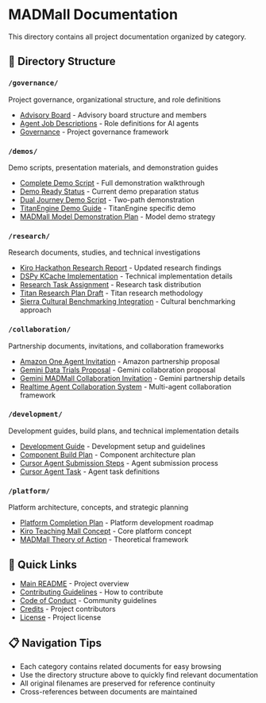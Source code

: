 # MADMall Documentation

This directory contains all project documentation organized by category.

## 📁 Directory Structure

### `/governance/`
Project governance, organizational structure, and role definitions
- [Advisory Board](governance/ADVISORY_BOARD.md) - Advisory board structure and members
- [Agent Job Descriptions](governance/AGENT_JOB_DESCRIPTIONS.md) - Role definitions for AI agents
- [Governance](governance/GOVERNANCE.md) - Project governance framework

### `/demos/`
Demo scripts, presentation materials, and demonstration guides
- [Complete Demo Script](demos/COMPLETE_DEMO_SCRIPT.md) - Full demonstration walkthrough
- [Demo Ready Status](demos/DEMO_READY_STATUS.md) - Current demo preparation status
- [Dual Journey Demo Script](demos/DUAL_JOURNEY_DEMO_SCRIPT.md) - Two-path demonstration
- [TitanEngine Demo Guide](demos/TITANENGINE_DEMO_GUIDE.md) - TitanEngine specific demo
- [MADMall Model Demonstration Plan](demos/MADMALL_MODEL_DEMONSTRATION_PLAN.md) - Model demo strategy

### `/research/`
Research documents, studies, and technical investigations
- [Kiro Hackathon Research Report](research/Kiro%20Hackathon%20Updated%20Research%20Report%20—%20MADMall%20(Kiro%20Hackathon).md) - Updated research findings
- [DSPy KCache Implementation](research/DSPY_KCACHE_IMPLEMENTATION.md) - Technical implementation details
- [Research Task Assignment](research/RESEARCH_TASK_ASSIGNMENT.md) - Research task distribution
- [Titan Research Plan Draft](research/TITAN_RESEARCH_PLAN_DRAFT.md) - Titan research methodology
- [Sierra Cultural Benchmarking Integration](research/SIERRA_CULTURAL_BENCHMARKING_INTEGRATION.md) - Cultural benchmarking approach

### `/collaboration/`
Partnership documents, invitations, and collaboration frameworks
- [Amazon One Agent Invitation](collaboration/AMAZON_ONE_AGENT_INVITATION.md) - Amazon partnership proposal
- [Gemini Data Trials Proposal](collaboration/GEMINI_DATA_TRIALS_PROPOSAL.md) - Gemini collaboration proposal
- [Gemini MADMall Collaboration Invitation](collaboration/GEMINI_MADMALL_COLLABORATION_INVITATION.md) - Gemini partnership details
- [Realtime Agent Collaboration System](collaboration/REALTIME_AGENT_COLLABORATION_SYSTEM.md) - Multi-agent collaboration framework

### `/development/`
Development guides, build plans, and technical implementation details
- [Development Guide](development/DEVELOPMENT.md) - Development setup and guidelines
- [Component Build Plan](development/COMPONENT_BUILD_PLAN.md) - Component architecture plan
- [Cursor Agent Submission Steps](development/CURSOR_AGENT_SUBMISSION_STEPS.md) - Agent submission process
- [Cursor Agent Task](development/CURSOR_AGENT_TASK.md) - Agent task definitions

### `/platform/`
Platform architecture, concepts, and strategic planning
- [Platform Completion Plan](platform/PLATFORM_COMPLETION_PLAN.md) - Platform development roadmap
- [Kiro Teaching Mall Concept](platform/KIRO_TEACHING_MALL_CONCEPT.md) - Core platform concept
- [MADMall Theory of Action](platform/MADMALL_THEORY_OF_ACTION.md) - Theoretical framework

## 🔗 Quick Links

- [Main README](../README.md) - Project overview
- [Contributing Guidelines](../CONTRIBUTING.md) - How to contribute
- [Code of Conduct](../CODE_OF_CONDUCT.md) - Community guidelines
- [Credits](../CREDITS.md) - Project contributors
- [License](../LICENSE) - Project license

## 📋 Navigation Tips

- Each category contains related documents for easy browsing
- Use the directory structure above to quickly find relevant documentation
- All original filenames are preserved for reference continuity
- Cross-references between documents are maintained